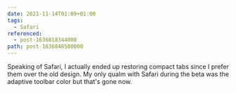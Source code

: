 ```yaml
---
date: 2021-11-14T01:09+01:00
tags:
  - Safari
referenced:
  - post-1636818344000
path: post-1636848580000
---
```


Speaking of Safari, I actually ended up restoring compact tabs since I prefer them over the old design. My only qualm with Safari during the beta was the adaptive toolbar color but that's gone now.
